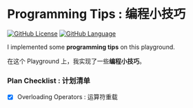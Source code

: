 # Programming Tips : 编程小技巧

[![GitHub License](https://img.shields.io/badge/license-MIT-blue.svg)](https://github.com/KevinAo22/Algorithms-In-Swift/blob/master/LICENSE)    [![GitHub Language](https://img.shields.io/badge/language-Swift%204-orange.svg)](https://swift.org)

I implemented some **programming tips** on this playground.

在这个 Playground 上，我实现了一些**编程小技巧**。

### Plan Checklist : 计划清单

- [x] Overloading Operators : 运算符重载
